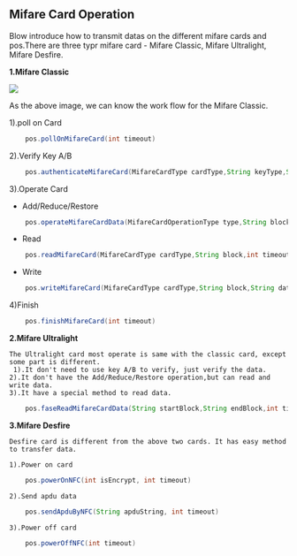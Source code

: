 ## Mifare Card Operation

Blow introduce how to transmit datas on the different mifare cards and pos.There are three typr mifare card - Mifare Classic, Mifare Ultralight, Mifare Desfire.

**1.Mifare Classic**

![](./mifare%20card.jpg)

As the above image, we can know the work flow for the Mifare Classic.

1).poll on Card
```java
	pos.pollOnMifareCard(int timeout)
```
2).Verify Key A/B
```java
	pos.authenticateMifareCard(MifareCardType cardType,String keyType,String block,String keyValue,int timeout)
```
3).Operate Card
   - Add/Reduce/Restore
```java
	pos.operateMifareCardData(MifareCardOperationType type,String block,String data,int timeout)
```
- Read
```java
	pos.readMifareCard(MifareCardType cardType,String block,int timeout)
```
- Write
```java
	pos.writeMifareCard(MifareCardType cardType,String block,String data,int timeout)
```
4)Finish
```java
	pos.finishMifareCard(int timeout)
```

**2.Mifare Ultralight**

  	The Ultralight card most operate is same with the classic card, except some part is different.
	 1).It don't need to use key A/B to verify, just verify the data.
 	2).It don't have the Add/Reduce/Restore operation,but can read and write data.
 	3).It have a special method to read data.
```java
	pos.faseReadMifareCardData(String startBlock,String endBlock,int timeout)
```
**3.Mifare Desfire**

	Desfire card is different from the above two cards. It has easy method to transfer data.
	
	1).Power on card
```java
	pos.powerOnNFC(int isEncrypt, int timeout)
```
	2).Send apdu data
```java
	pos.sendApduByNFC(String apduString, int timeout)
```
	3).Power off card
```java
	pos.powerOffNFC(int timeout)
```

